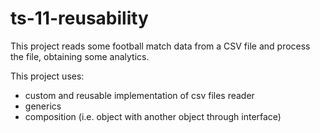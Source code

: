 # ts-11-reusability

This project reads some football match data from a CSV file and process the file, obtaining some analytics.

This project uses:

- custom and reusable implementation of csv files reader
- generics
- composition (i.e. object with another object through interface)
